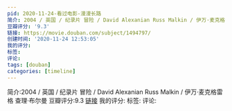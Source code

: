 ```yaml
---
pid: 2020-11-24-看过电影-漫漫长路
简介: 2004 / 英国 / 纪录片 冒险 / David Alexanian Russ Malkin / 伊万·麦克格雷格 查理·布尔曼
豆瓣评分: '9.3'
链接: https://movie.douban.com/subject/1494797/
创建时间: '2020-11-24 12:53:05'
我的评分:
标签:
评论:
tags: [douban]
categories: [timeline]
---
```

简介:2004 / 英国 / 纪录片 冒险 / David Alexanian Russ Malkin / 伊万·麦克格雷格 查理·布尔曼
豆瓣评分:9.3
[链接](https://movie.douban.com/subject/1494797/)
我的评分:
标签:
评论:
